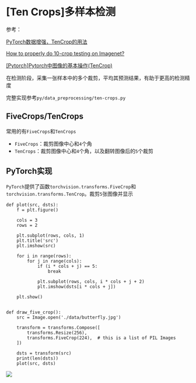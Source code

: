 
# [Ten Crops]多样本检测

参考：

[PyTorch数据增强，TenCrop的用法](https://www.jianshu.com/p/aba1142c0453)

[How to properly do 10-crop testing on Imagenet?](https://discuss.pytorch.org/t/how-to-properly-do-10-crop-testing-on-imagenet/11341)

[[Pytorch]Pytorch中图像的基本操作(TenCrop)](https://blog.csdn.net/weixin_44538273/article/details/88406404)

在检测阶段，采集一张样本中的多个裁剪，平均其预测结果，有助于更高的检测精度

完整实现参考`py/data_preprocessing/ten-crops.py`

## FiveCrops/TenCrops

常用的有`FiveCrops`和`TenCrops`

* `FiveCrops`：裁剪图像中心和`4`个角
* `TenCrops`：裁剪图像中心和`4`个角，以及翻转图像后的`5`个裁剪

## PyTorch实现

`PyTorch`提供了函数`torchvision.transforms.FiveCrop`和`torchvision.transforms.TenCrop`。裁剪`5`张图像并显示

```
def plot(src, dsts):
    f = plt.figure()

    cols = 3
    rows = 2

    plt.subplot(rows, cols, 1)
    plt.title('src')
    plt.imshow(src)

    for i in range(rows):
        for j in range(cols):
            if (i * cols + j) == 5:
                break

            plt.subplot(rows, cols, i * cols + j + 2)
            plt.imshow(dsts[i * cols + j])

    plt.show()


def draw_five_crop():
    src = Image.open('./data/butterfly.jpg')

    transform = transforms.Compose([
        transforms.Resize(256),
        transforms.FiveCrop(224),  # this is a list of PIL Images
    ])

    dsts = transform(src)
    print(len(dsts))
    plot(src, dsts)
```

![](./imgs/fivecrop.png)